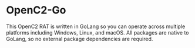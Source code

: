 # OpenC2-Go

This OpenC2 RAT is written in GoLang so you can operate across multiple platforms including Windows, Linux, and macOS. All packages are native to GoLang, so no external package dependencies are required.